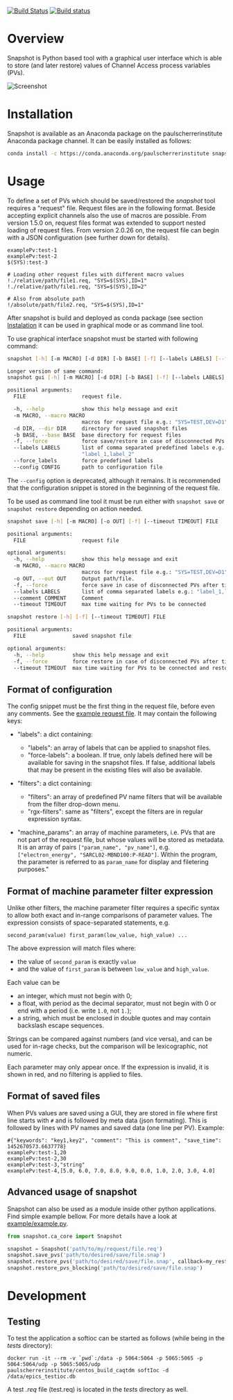 [![Build Status](https://travis-ci.org/paulscherrerinstitute/snapshot.svg?branch=master)](https://travis-ci.org/paulscherrerinstitute/snapshot) [![Build status](https://ci.appveyor.com/api/projects/status/l4efa6fybxady5db?svg=true)](https://ci.appveyor.com/project/simongregorebner/snapshot)


# Overview
Snapshot is Python based tool with a graphical user interface which is able to
store (and later restore) values of Channel Access process variables (PVs).

![Screenshot](snapshot.png)

# Installation

Snapshot is available as an Anaconda package on the paulscherrerinstitute
Anaconda package channel. It can be easily installed as follows:

```bash
conda install -c https://conda.anaconda.org/paulscherrerinstitute snapshot
```

# Usage
To define a set of PVs which should be saved/restored the _snapshot_ tool
requires a "request" file. Request files are in the following format. Beside
accepting explicit channels also the use of macros are possible. From version
1.5.0 on, request files format was extended to support nested loading of request
files. From version 2.0.26 on, the request file can begin with a JSON
configuration (see further down for details).

```
examplePv:test-1
examplePv:test-2
$(SYS):test-3

# Loading other request files with different macro values
!./relative/path/file1.req, "SYS=$(SYS),ID=1"
!./relative/path/file1.req, "SYS=$(SYS),ID=2"

# Also from absolute path
!/absolute/path/file2.req, "SYS=$(SYS),ID=1"
```

After snapshot is build and deployed as conda package (see section
[Instalation](#installation) it can be used in graphical mode or as command line
tool.

To use graphical interface snapshot must be started with following command:

```bash
snapshot [-h] [-m MACRO] [-d DIR] [-b BASE] [-f] [--labels LABELS] [--force_labels] [--config CONFIG] [FILE]

Longer version of same command:
snapshot gui [-h] [-m MACRO] [-d DIR] [-b BASE] [-f] [--labels LABELS] [--force_labels] [--config CONFIG] [FILE]

positional arguments:
  FILE                  request file.

  -h, --help            show this help message and exit
  -m MACRO, --macro MACRO
                        macros for request file e.g.: "SYS=TEST,DEV=D1"
  -d DIR, --dir DIR     directory for saved snapshot files
  -b BASE, --base BASE  base directory for request files
  -f, --force           force save/restore in case of disconnected PVs
  --labels LABELS       list of comma separated predefined labels e.g.:
                        "label_1,label_2"
  --force_labels        force predefined labels
  --config CONFIG       path to configuration file
```

The `--config` option is deprecated, although it remains. It is recommended
that the configuration snippet is stored in the beginning of the request file.

To be used as command line tool it must be run either with `snapshot save` or
`snapshot restore` depending on action needed.

```bash
snapshot save [-h] [-m MACRO] [-o OUT] [-f] [--timeout TIMEOUT] FILE

positional arguments:
  FILE                  request file

optional arguments:
  -h, --help            show this help message and exit
  -m MACRO, --macro MACRO
                        macros for request file e.g.: "SYS=TEST,DEV=D1"
  -o OUT, --out OUT     Output path/file.
  -f, --force           force save in case of disconnected PVs after timeout
  --labels LABELS       list of comma separated labels e.g.: "label_1,label_2"
  --comment COMMENT     Comment
  --timeout TIMEOUT     max time waiting for PVs to be connected
```

```bash
snapshot restore [-h] [-f] [--timeout TIMEOUT] FILE

positional arguments:
  FILE               saved snapshot file

optional arguments:
  -h, --help         show this help message and exit
  -f, --force        force restore in case of disconnected PVs after timeout
  --timeout TIMEOUT  max time waiting for PVs to be connected and restored
```

## Format of configuration

The config snippet must be the first thing in the request file, before even any
comments. See the [example request file](example/test.req). It may contain the
following keys:

- "labels": a dict containing:
  * "labels": an array of labels that can be applied to snapshot files.
  * "force-labels": a boolean. If true, only labels defined here will be
    available for saving in the snapshot files. If false, additional labels that
    may be present in the existing files will also be available.

- "filters": a dict containing:
  * "filters": an array of predefined PV name filters that will be available
    from the filter drop-down menu.
  * "rgx-filters": same as "filters", except the filters are in regular
    expression syntax.

- "machine_params": an array of machine parameters, i.e. PVs that are not part
  of the request file, but whose values will be stored as metadata. It is an
  array of pairs `["param_name", "pv_name"]`, e.g. `["electron_energy",
  "SARCL02-MBND100:P-READ"]`. Within the program, the parameter is referred to
  as `param_name` for display and filetering purposes."


## Format of machine parameter filter expression

Unlike other filters, the machine parameter filter requires a specific syntax to
allow both exact and in-range comparisons of parameter values. The expression
consists of space-separated statements, e.g.

    second_param(value) first_param(low_value, high_value) ...

The above expression will match files where:

  - the value of `second_param` is exactly `value`
  - and the value of `first_param` is between `low_value` and `high_value`.

Each value can be

  - an integer, which must not begin with 0;
  - a float, with period as the decimal separator, must not begin with 0 or end
    with a period (i.e. write `1.0`, not `1.`);
  - a string, which must be enclosed in double quotes and may contain backslash
    escape sequences.

Strings can be compared against numbers (and vice versa), and can be used for
in-rage checks, but the comparison will be lexicographic, not numeric.

Each parameter may only appear once. If the expression is invalid, it is shown
in red, and no filtering is applied to files.

## Format of saved files
When PVs values are saved using a GUI, they are stored in file where first line
starts with `#` and is followed by meta data (json formating). This is followed
by lines with PV names and saved data (one line per PV). Example:

```
#{"keywords": "key1,key2", "comment": "This is comment", "save_time": 1452670573.6637778}
examplePv:test-1,20
examplePv:test-2,30
examplePv:test-3,"string"
examplePv:test-4,[5.0, 6.0, 7.0, 8.0, 9.0, 0.0, 1.0, 2.0, 3.0, 4.0]
```

## Advanced usage of snapshot
Snapshot can also be used as a module inside other python applications. Find
simple example bellow. For more details have a look at
[example/example.py](./example/example.py).


```python
from snapshot.ca_core import Snapshot

snapshot = Snapshot('path/to/my/request/file.req')
snapshot.save_pvs('path/to/desired/save/file.snap')
snapshot.restore_pvs('path/to/desired/save/file.snap', callback=my_restore_done_callback)
snapshot.restore_pvs_blocking('path/to/desired/save/file.snap')
```

# Development
## Testing
To test the application a softioc can be started as follows (while being in the
_tests_ directory):

```
docker run -it --rm -v `pwd`:/data -p 5064:5064 -p 5065:5065 -p 5064:5064/udp -p 5065:5065/udp paulscherrerinstitute/centos_build_caqtdm softIoc -d /data/epics_testioc.db
```

A test _.req_ file (test.req) is located in the _tests_ directory as well.
